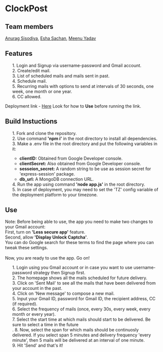 # ClockPost

## Team members
<a href="https://github.com/Anurps9"> Anurag Sisodiya</a>, <a href="https://github.com/eshasachan18"> Esha Sachan</a>, <a href="https://github.com/Meenu-Yadav">Meenu Yadav</a>

## Features
<ol>
1. Login and Signup via username-password and Gmail account.<br>
2. Create/edit mail.<br>
3. List of scheduled mails and mails sent in past.<br>
4. Schedule mail.<br>
5. Recurring mails with options to send at intervals of 30 seconds, one week, one month or one year.<br>
6. CC allowed.<br>
</ol>
	
Deployment link - <a href="https://serene-brook-91484.herokuapp.com/login">Here</a> Look for how to <b>Use</b> before running the link.

## Build Instuctions
<ol>
1. Fork and clone the repository.<br>
2. Use command <b>'npm i'</b> in the root directory to install all dependencies.<br>
3. Make a .env file in the root directory and put the following variables in it:<br>
<ul>
	<li><b>clientID:</b> Obtained from Google Developer console.</li>
	<li><b>clientSecret:</b> Also obtained from Google Developer console.</li>
	<li><b>sesseion_secret:</b> A random string to be use as session secret for 'express-session' package.</li>
	<li><b>db_url:</b> A MongoDB connection URL.</li>
</ul>
4. Run the app using command <b>'node app.js'</b> in the root directory. <br>
5. In case of deployment, you may need to set the 'TZ' config variable of the deployment platform to your timezone.<br> 
</ol>

## Use

Note: Before being able to use, the app you need to make two changes to your Gmail account:<br>
First, turn on <b>'Less secure app'</b> feature.<br>
Second, allow <b>'Display Unlock Captcha'</b>.<br>
You can do Google search for these terms to find the page where you can tweak these settings.<br>
<br>
Now, you are ready to use the app. Go on!

<ol>
1. Login using you Gmail account or in case you want to use username-password strategy then Signup first.<br>
2. The homepage shows all the mails scheduled for future delivery.<br>
3. Click on 'Sent Mail' to see all the mails that have been delivered from your account in the past.<br>
4. Click on 'New message' to compose a new mail.<br>
5. Input your Gmail ID, password for Gmail ID, the recipient address, CC (if required).<br>
6. Select the frequency of mails (once, every 30s, every week, every month or every year).<br>
7. Select the start time at which mails should start to be delivered. Be sure to select a time in the future<br>.
8. Now, select the span for which mails should be continuosly delivered. If you select span 5 minutes and delivery frequency 'every minute', then 5 mails will be delivered at an interval of one minute.<br>
9. Hit 'Send' and that's it!<br>
</ol>

